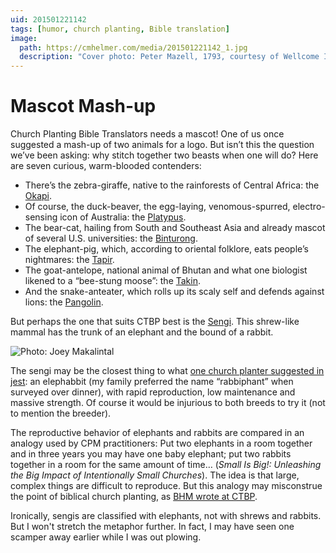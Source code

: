 ```yaml
---
uid: 201501221142
tags: [humor, church planting, Bible translation]
image:
  path: https://cmhelmer.com/media/201501221142_1.jpg
  description: "Cover photo: Peter Mazell, 1793, courtesy of Wellcome Images. An elephant shrew with a small proboscis. Etching."
---
```


# Mascot Mash-up

Church Planting Bible Translators needs a mascot! One of us once suggested a mash-up of two animals for a logo. But isn’t this the question we’ve been asking: why stitch together two beasts when one will do? Here are seven curious, warm-blooded contenders:

- There’s the zebra-giraffe, native to the rainforests of Central Africa: the [Okapi](http://en.wikipedia.org/wiki/Okapi).
- Of course, the duck-beaver, the egg-laying, venomous-spurred, electro-sensing icon of Australia: the [Platypus](http://en.wikipedia.org/wiki/Platypus).
- The bear-cat, hailing from South and Southeast Asia and already mascot of several U.S. universities: the [Binturong](http://en.wikipedia.org/wiki/Binturong).
- The elephant-pig, which, according to oriental folklore, eats people’s nightmares: the [Tapir](http://en.wikipedia.org/wiki/Tapir).
- The goat-antelope, national animal of Bhutan and what one biologist likened to a “bee-stung moose”: the [Takin](http://en.wikipedia.org/wiki/Takin).
- And the snake-anteater, which rolls up its scaly self and defends against lions: the [Pangolin](http://en.wikipedia.org/wiki/Pangolin).

But perhaps the one that suits CTBP best is the [Sengi](http://en.wikipedia.org/wiki/Sengi). This shrew-like mammal has the trunk of an elephant and the bound of a rabbit.

![Photo: Joey Makalintal](https://cmhelmer.com/media/201501221142_2.jpg)

The sengi may be the closest thing to what [one church planter suggested in jest](http://www.churchplanting.com/elephant-or-rabbit/): an elephabbit (my family preferred the name “rabbiphant” when surveyed over dinner), with rapid reproduction, low maintenance and massive strength. Of course it would be injurious to both breeds to try it (not to mention the breeder).

The reproductive behavior of elephants and rabbits are compared in an analogy used by CPM practitioners: Put two elephants in a room together and in three years you may have one baby elephant; put two rabbits together in a room for the same amount of time… (*Small Is Big!: Unleashing the Big Impact of Intentionally Small Churches*). The idea is that large, complex things are difficult to reproduce. But this analogy may misconstrue the point of biblical church planting, as [BHM wrote at CTBP](http://ctbp.org/an-appeal-for-god-driven-missions/).

Ironically, sengis are classified with elephants, not with shrews and rabbits. But I won't stretch the metaphor further. In fact, I may have seen one scamper away earlier while I was out plowing.

